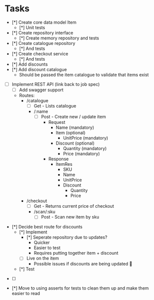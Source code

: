 # Tasks

- [*] Create core data model Item
    - [*] Unit tests
- [*] Create repository interface
    - [*] Create memory repository and tests
- [*] Create catalogue repository
    - [*] And tests
- [*] Create checkout service
    - [*] And tests
- [*] Add discounts
- [*] Add discount catalogue
    - Should be passed the item catalogue to validate that items exist
- [ ] Implement REST API (link back to job spec)
    - [ ] Add swagger support
    - Routes:
        - /catalogue
            - [ ] Get - Lists catalogue
            - /:name
                - [ ] Post - Create new / update item
                    - Request
                        - Name (mandatory)
                        - Item (optional)
                            - UnitPrice (mandatory)
                        - Discount (optional)
                            - Quantity (mandatory)
                            - Price (mandatory)
                    - Response
                        - ItemRes
                            - SKU
                            - Name
                            - UnitPrice
                            - Discount
                                - Quantity
                                - Price
        - /checkout
            - [ ] Get - Returns current price of checkout
            - /scan/:sku
                - [ ] Post - Scan new item by sku
- [*] Decide best route for discounts
    - [*] Implement
        - [*] Seperate repository due to updates?
            - Quicker
            - Easier to test
            - Requires putting together item + discount
        - [ ] Live on the item
            - Possible issues if discounts are being updated 🤔
    - [*] Test
- [ ]

- [*] Move to using asserts for tests to clean them up and make them easier to read